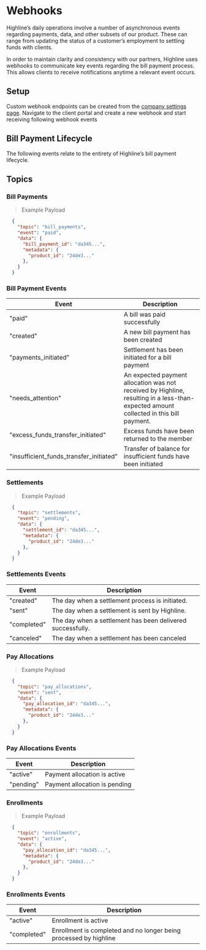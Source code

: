 # Webhooks

Highline’s daily operations involve a number of asynchronous events regarding payments, data, and other subsets of our product. These can range from updating the status of a customer’s employment to settling funds with clients.

In order to maintain clarity and consistency with our partners, Highline uses webhooks to communicate key events regarding the bill payment process. This allows clients to receive notifications anytime a relevant event occurs.



## Setup
Custom webhook endpoints can be created from the [company settings page](https://app.highline.co/profile). Navigate to the client portal and create a new webhook and start receiving following webhook events

## Bill Payment Lifecycle
The following events relate to the entirety of Highline’s bill payment lifecycle. 


## Topics

### Bill Payments

> <div class="code-block-title">Example Payload</div>

```json
  {
    "topic": "bill_payments",
    "event": "paid",
    "data": {
      "bill_payment_id": "da345...",
      "metadata": {
        "product_id": "24de3..."
      },
    }
  }
```


### Bill Payment Events


Event | Description
------ | ----------
"paid" | A bill was paid successfully
"created" | A new bill payment has been created
"payments_initiated" | Settlement has been initiated for a bill payment
"needs_attention" | An expected payment allocation was not received by Highline, resulting in a less-than-expected amount collected in this bill payment. 
"excess_funds_transfer_initiated" | Excess funds have been returned to the member
"insufficient_funds_transfer_initiated" | Transfer of balance for insufficient funds have been initiated

### Settlements

> <div class="code-block-title">Example Payload</div>

```json
  {
    "topic": "settlements",
    "event": "pending",
    "data": {
      "settlement_id": "da345...",
      "metadata": {
        "product_id": "24de3..."
      },
    }
  }
```


### Settlements Events


Event | Description
------ | ----------
"created" | The day when a settlement process is initiated.
"sent" | The day when a settlement is sent by Highline.
"completed" | The day when a settlement has been delivered successfully.
"canceled" | The day when a settlement has been canceled

### Pay Allocations

> <div class="code-block-title">Example Payload</div>

```json
  {
    "topic": "pay_allocations",
    "event": "sent",
    "data": {
      "pay_allocation_id": "da345...",
      "metadata": {
        "product_id": "24de3..."
      },
    }
  }
```


### Pay Allocations Events

Event | Description
------ | ----------
"active" | Payment allocation is active
"pending" | Payment allocation is pending 


### Enrollments

> <div class="code-block-title">Example Payload</div>

```json
  {
    "topic": "enrollments",
    "event": "active",
    "data": {
      "pay_allocation_id": "da345...",
      "metadata": {
        "product_id": "24de3..."
      },
    }
  }
```


### Enrollments Events

Event | Description
------ | ----------
"active" | Enrollment is active
"completed" | Enrollment is completed and no longer being processed by highline
